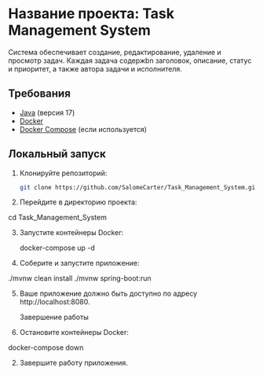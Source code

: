 # Название проекта: Task Management System

Система обеспечивает создание, редактирование, удаление и просмотр задач. Каждая задача содержbn заголовок, 
описание, статус и приоритет, а также автора задачи и исполнителя. 

## Требования

- [Java](https://www.oracle.com/java/technologies/javase-downloads.html) (версия 17)
- [Docker](https://www.docker.com/get-started)
- [Docker Compose](https://docs.docker.com/compose/install/) (если используется)

## Локальный запуск

1. Клонируйте репозиторий:

   ```bash
   git clone https://github.com/SalomeCarter/Task_Management_System.git
   
2. Перейдите в директорию проекта:

cd Task_Management_System

3. Запустите контейнеры Docker:

   docker-compose up -d

4. Соберите и запустите приложение:

./mvnw clean install
./mvnw spring-boot:run

5. Ваше приложение должно быть доступно по адресу http://localhost:8080.

   Завершение работы
1. Остановите контейнеры Docker:

docker-compose down

2. Завершите работу приложения.






